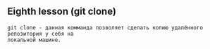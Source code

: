 ## Eighth lesson (git clone)

    git clone - данная комманда позволяет сделать копию удалённого репозитория у себя на
    локальной машине.
